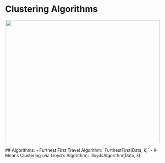 # Clustering Algorithms
<p align="center">
  <img src = "https://miro.medium.com/max/853/0*c6-0obDE_wnj8K9l.png" height = 400 width = 500 alt>
</p>
## Algorithms:
- Furthest First Travel Algorithm: `FurthestFirst(Data, k)`
- K-Means Clustering (via Lloyd's Algorithm): `lloydsAlgorithm(Data, k)`

